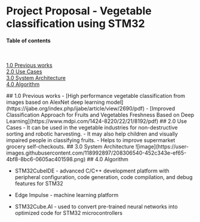 # Project Proposal - Vegetable classification using STM32 



#### Table of contents

<br>

[1.0 Previous works](#Previous-works)
<br>
[2.0 Use Cases](#Use-Cases)
<br>
[3.0 System Architecture](#System-Architecture)
<br>
[4.0 Algorithm](#algorithm)


<a name="Previous works"/>
## 1.0 Previous works
 - [High performance vegetable classification from images based on AlexNet deep learning model](https://ijabe.org/index.php/ijabe/article/view/2690/pdf)
 - [Improved Classification Approach for Fruits and Vegetables Freshness Based on Deep Learning](https://www.mdpi.com/1424-8220/22/21/8192/pdf)
 
 <a name="Use-Cases"/>
## 2.0 Use Cases
 - It can be used in the vegetable industries for non-destructive sorting and robotic harvesting.
 - It may also help children and visually impaired people in classifying fruits.
 - Helps to improve supermarket grocery self-checkouts.
      
<a name="System-Architecture"/>
## 3.0 System Architecture
![image](https://user-images.githubusercontent.com/118992897/208306540-452c343e-ef65-4bf8-8bc6-0605ac401598.png)


<a name="algorithm"/>
## 4.0 Algorithm

 - STM32CubeIDE \- advanced C/C++ development platform with peripheral configuration, code generation, code compilation, and debug features for STM32
 
 - Edge Impulse \- machine learning platform
 
 - STM32Cube.AI \- used to convert pre-trained neural networks into optimized code for STM32 microcontrollers



